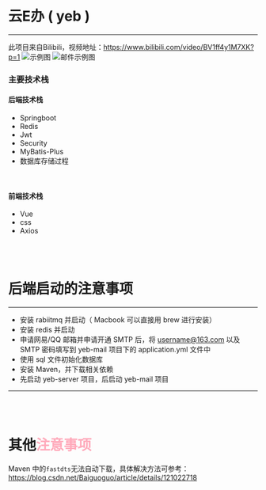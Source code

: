 # 云E办 ( yeb )
-----
此项目来自Bilibili，视频地址：https://www.bilibili.com/video/BV1ff4y1M7XK?p=1
![示例图](https://files.catbox.moe/vme765.png)
![邮件示例图](https://files.catbox.moe/t5sjdm.png)


### 主要技术栈
#### 后端技术栈
- Springboot
- Redis
- Jwt
- Security
- MyBatis-Plus
- 数据库存储过程


<br>

#### 前端技术栈
- Vue
- css
- Axios


<br>
<br>


# 后端启动的注意事项
-----
- 安装 rabiitmq 并启动（ Macbook 可以直接用 brew 进行安装）
- 安装 redis 并启动
- 申请网易/QQ 邮箱并申请开通 SMTP 后，将 username@163.com 以及 SMTP 密码填写到 yeb-mail 项目下的 application.yml 文件中
- 使用 sql 文件初始化数据库
- 安装 Maven，并下载相关依赖
- 先启动 yeb-server 项目，后启动 yeb-mail 项目


-----

 
<br>
<br>


# 其他<font color="#ffaabb">注意事项</font>
Maven 中的`fastdts`无法自动下载，具体解决方法可参考：https://blog.csdn.net/Baiguoguo/article/details/121022718


